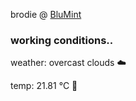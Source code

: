 brodie @ [BluMint](https://www.linkedin.com/company/blumint-io/)

<!--weather_start-->
### working conditions..

weather: overcast clouds ☁️

temp: 21.81 °C 🥶

<!--weather_end-->
